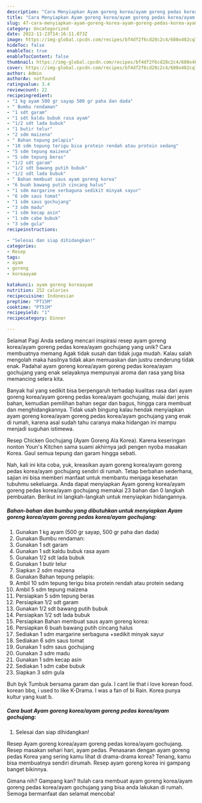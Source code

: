 ```yaml
---
description: "Cara Menyiapkan Ayam goreng korea/ayam goreng pedas korea/ayam gochujang yang Lezat, Sempurna"
title: "Cara Menyiapkan Ayam goreng korea/ayam goreng pedas korea/ayam gochujang yang Lezat, Sempurna"
slug: 47-cara-menyiapkan-ayam-goreng-korea-ayam-goreng-pedas-korea-ayam-gochujang-yang-lezat-sempurna
category: Uncategorized
date: 2022-11-23T14:16:11.073Z
image: https://img-global.cpcdn.com/recipes/bf4df2f6cd28c2c4/680x482cq70/ayam-goreng-koreaayam-goreng-pedas-koreaayam-gochujang-foto-resep-utama.jpg
hideToc: false
enableToc: true
enableTocContent: false
thumbnail: https://img-global.cpcdn.com/recipes/bf4df2f6cd28c2c4/680x482cq70/ayam-goreng-koreaayam-goreng-pedas-koreaayam-gochujang-foto-resep-utama.jpg
cover: https://img-global.cpcdn.com/recipes/bf4df2f6cd28c2c4/680x482cq70/ayam-goreng-koreaayam-goreng-pedas-koreaayam-gochujang-foto-resep-utama.jpg
author: Admin
authorAv: notfound
ratingvalue: 3.4
reviewcount: 22
recipeingredient:
- "1 kg ayam 500 gr sayap 500 gr paha dan dada"
- " Bumbu rendaman"
- "1 sdt garam"
- "1 sdt kaldu bubuk rasa ayam"
- "1/2 sdt lada bubuk"
- "1 butir telur"
- "2 sdm maizena"
- " Bahan tepung pelapis"
- "10 sdm tepung terigu bisa protein rendah atau protein sedang"
- "5 sdm tepung maizena"
- "5 sdm tepung beras"
- "1/2 sdt garam"
- "1/2 sdt bawang putih bubuk"
- "1/2 sdt lada bubuk"
- " Bahan membuat saus ayam goreng korea"
- "6 buah bawang putih cincang halus"
- "1 sdm margarine serbaguna sedikit minyak sayur"
- "6 sdm saus tomat"
- "1 sdm saus gochujang"
- "3 sdm madu"
- "1 sdm kecap asin"
- "1 sdm cabe bubuk"
- "3 sdm gula"
recipeinstructions:

- "Selesai dan siap dihidangkan!"
categories:
- Resep
tags:
- ayam
- goreng
- koreaayam

katakunci: ayam goreng koreaayam 
nutrition: 252 calories
recipecuisine: Indonesian
preptime: "PT15M"
cooktime: "PT51M"
recipeyield: "1"
recipecategory: Dinner

---
```



Selamat Pagi Anda sedang mencari inspirasi resep ayam goreng korea/ayam goreng pedas korea/ayam gochujang yang unik? Cara membuatnya memang Agak tidak susah dan tidak juga mudah. Kalau salah mengolah maka hasilnya tidak akan memuaskan dan justru cenderung tidak enak. Padahal ayam goreng korea/ayam goreng pedas korea/ayam gochujang yang enak selayaknya mempunyai aroma dan rasa yang bisa memancing selera kita.


Banyak hal yang sedikit bisa berpengaruh terhadap kualitas rasa dari ayam goreng korea/ayam goreng pedas korea/ayam gochujang, mulai dari jenis bahan, kemudian pemilihan bahan segar dan bagus, hingga cara membuat dan menghidangkannya. Tidak usah bingung kalau hendak menyiapkan ayam goreng korea/ayam goreng pedas korea/ayam gochujang yang enak di rumah, karena asal sudah tahu caranya maka hidangan ini mampu menjadi suguhan istimewa.

Resep Chicken Gochujang (Ayam Goreng Ala Korea). Karena keseringan nonton Youn&#39;s Kitchen sama suami akhirnya jadi pengen nyoba masakan Korea. Gaul semua tepung dan garam hingga sebati.


Nah, kali ini kita coba, yuk, kreasikan ayam goreng korea/ayam goreng pedas korea/ayam gochujang sendiri di rumah. Tetap berbahan sederhana, sajian ini bisa memberi manfaat untuk membantu menjaga kesehatan tubuhmu sekeluarga. Anda dapat menyiapkan Ayam goreng korea/ayam goreng pedas korea/ayam gochujang memakai 23 bahan dan 0 langkah pembuatan. Berikut ini langkah-langkah untuk menyiapkan hidangannya.

<!--inarticleads1-->

##### Bahan-bahan dan bumbu yang dibutuhkan untuk menyiapkan Ayam goreng korea/ayam goreng pedas korea/ayam gochujang:

1. Gunakan 1 kg ayam (500 gr sayap, 500 gr paha dan dada)
1. Gunakan  Bumbu rendaman:
1. Gunakan 1 sdt garam
1. Gunakan 1 sdt kaldu bubuk rasa ayam
1. Gunakan 1/2 sdt lada bubuk
1. Gunakan 1 butir telur
1. Siapkan 2 sdm maizena
1. Gunakan  Bahan tepung pelapis:
1. Ambil 10 sdm tepung terigu bisa protein rendah atau protein sedang
1. Ambil 5 sdm tepung maizena
1. Persiapkan 5 sdm tepung beras
1. Persiapkan 1/2 sdt garam
1. Gunakan 1/2 sdt bawang putih bubuk
1. Persiapkan 1/2 sdt lada bubuk
1. Persiapkan  Bahan membuat saus ayam goreng korea:
1. Persiapkan 6 buah bawang putih cincang halus
1. Sediakan 1 sdm margarine serbaguna +sedikit minyak sayur
1. Sediakan 6 sdm saus tomat
1. Gunakan 1 sdm saus gochujang
1. Gunakan 3 sdm madu
1. Gunakan 1 sdm kecap asin
1. Sediakan 1 sdm cabe bubuk
1. Siapkan 3 sdm gula


Buh byk Tumbuk bersama garam dan gula. I cant lie that i love korean food. korean bbq, i used to like K-Drama. I was a fan of bi Rain. Korea punya kultur yang kuat b. 

<!--inarticleads2-->

##### Cara buat Ayam goreng korea/ayam goreng pedas korea/ayam gochujang:


1. Selesai dan siap dihidangkan!

Resep Ayam goreng korea/ayam goreng pedas korea/ayam gochujang. Resep masakan sehari hari, ayam pedas. Penasaran dengan ayam goreng pedas Korea yang sering kamu lihat di drama-drama korea? Tenang, kamu bisa membuatnya sendiri dirumah. Resep ayam goreng korea ini gampang banget bikinnya. 

Gimana nih? Gampang kan? Itulah cara membuat ayam goreng korea/ayam goreng pedas korea/ayam gochujang yang bisa anda lakukan di rumah. Semoga bermanfaat dan selamat mencoba!
